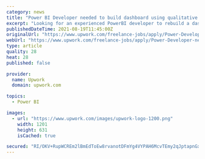 ```yaml
---
category: news
title: "Power BI Developer needed to build dashboard using qualitative data from PowerApps survey"
excerpt: "Looking for an experienced PowerBI developer to rebuild a dashboard using best practices. Candidate should be familiar with PowerApps, ingesting survey data, dashboard design and comfortable talking through key elements of the structure built. Data from ..."
publishedDateTime: 2021-08-19T11:45:00Z
originalUrl: "https://www.upwork.com/freelance-jobs/apply/Power-Developer-needed-build-dashboard-using-qualitative-data-from-PowerApps-survey_~01a5e9a95d7d407364/"
webUrl: "https://www.upwork.com/freelance-jobs/apply/Power-Developer-needed-build-dashboard-using-qualitative-data-from-PowerApps-survey_~01a5e9a95d7d407364/"
type: article
quality: 28
heat: 28
published: false

provider:
  name: Upwork
  domain: upwork.com

topics:
  - Power BI

images:
  - url: "https://www.upwork.com/images/upwork-logo-1200.png"
    width: 1201
    height: 631
    isCached: true

secured: "RI/OKV+RupWCREm2lBmEdToEw8rvanotDFmYg4VYPAH6McvTEmy2qJptapnGxElMT94HfGXY735ap9YtrIFUluHAHD5I7J9uf9YMoHK4vZ4AwB2c/yWoUEx9YIR2Xc+HYi1doMtF+g7RLI6oxM5+Ubv7PPzD1bS7AjxBYqpsqxp++RPuUSjMMJ9QtMT4eRSxub+oXRsgDKMfEv87EkpXWGFDXVN2SUWhMuE+dn3EEM2JxejIeSYeVAkdDz2k+Mq5QEfo/4CCXRhOCE5rQ2vVBv3iVsB9v0rX0KHr6fIUDxOfqOF5zS3JG9eBvJkYbvV16qaY1eK+dNGXAAWir8wTKGANRLJYDbHQdNlZqSHVhxw=;kXJAdKbcpcbJXQLXyejNLg=="
---
```


